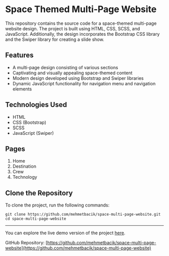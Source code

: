 # Space Themed Multi-Page Website

This repository contains the source code for a space-themed multi-page website design. The project is built using HTML, CSS, SCSS, and JavaScript. Additionally, the design incorporates the Bootstrap CSS library and the Swiper library for creating a slide show.

## Features

- A multi-page design consisting of various sections
- Captivating and visually appealing space-themed content
- Modern design developed using Bootstrap and Swiper libraries
- Dynamic JavaScript functionality for navigation menu and navigation elements

## Technologies Used

- HTML
- CSS (Bootstrap)
- SCSS
- JavaScript (Swiper)

## Pages

1. Home
2. Destination
3. Crew
4. Technology

## Clone the Repository

To clone the project, run the following commands:

```
git clone https://github.com/mehmetbacik/space-multi-page-website.git
cd space-multi-page-website
```

---

You can explore the live demo version of the project [here](hhttps://space-multi-page-website.vercel.app/).

GitHub Repository: [https://github.com/mehmetbacik/space-multi-page-website](https://github.com/mehmetbacik/space-multi-page-website)
